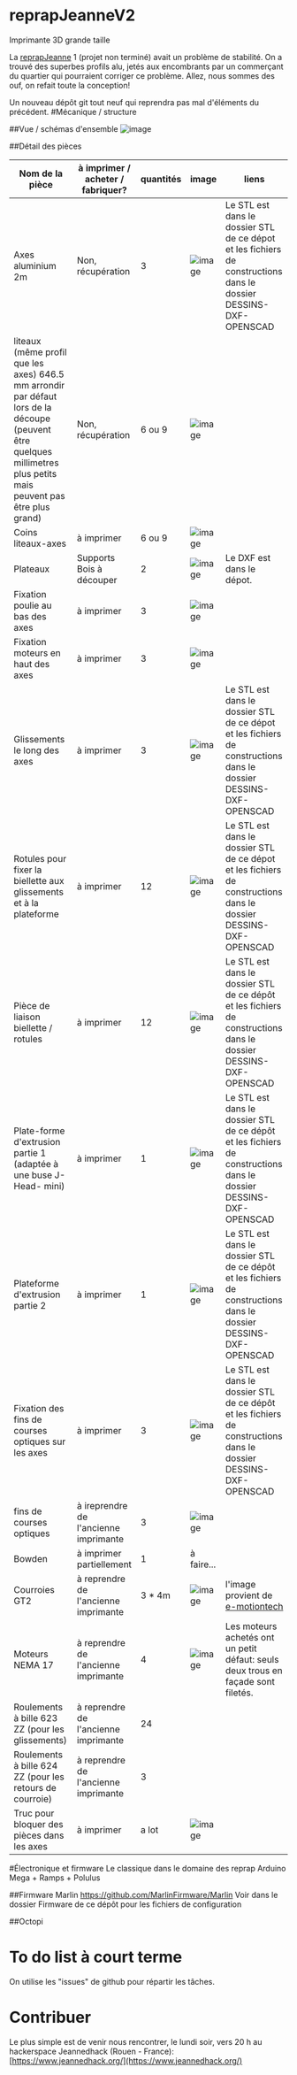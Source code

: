 # reprapJeanneV2
Imprimante 3D grande taille

La [reprapJeanne](https://github.com/jeannedhack/reprapJeanne) 1 (projet non terminé) avait un problème de stabilité. On a trouvé des superbes profils alu, jetés aux encombrants par un commerçant du quartier qui pourraient corriger ce problème. Allez, nous sommes des ouf, on refait toute la conception!

Un nouveau dépôt git tout neuf qui reprendra pas mal d'éléments du précédent.
#Mécanique / structure

##Vue / schémas d'ensemble
![image](https://raw.githubusercontent.com/jeannedhack/reprapJeanneV2/master/img/Rep.svg)




##Détail des pièces

Nom de la pièce | à imprimer / acheter / fabriquer? | quantités | image | liens
-------------|-------------|---------|---------|----------------
Axes aluminium 2m | Non, récupération | 3 | ![image](https://raw.githubusercontent.com/jeannedhack/reprapJeanneV2/master/img/profil-axe200.png) | Le STL est dans le dossier STL de ce dépot et les fichiers de constructions dans le dossier DESSINS-DXF-OPENSCAD
liteaux (même profil que les axes) 646.5 mm arrondir par défaut lors de la découpe (peuvent être quelques millimetres plus petits mais peuvent pas être plus grand) | Non, récupération | 6 ou 9 | ![image](https://raw.githubusercontent.com/jeannedhack/reprapJeanneV2/master/img/profil-axe200.png) |
Coins liteaux-axes | à imprimer | 6 ou 9 | ![image](https://raw.githubusercontent.com/jeannedhack/reprapJeanneV2/master/img/piece_coin.png) | 
Plateaux|Supports Bois à découper |2|![image](https://raw.githubusercontent.com/jeannedhack/reprapJeanneV2/master/img/baseImprimante3d200.png)|Le DXF est dans le dépot.
Fixation poulie au bas des axes| à imprimer | 3| ![image](https://raw.githubusercontent.com/jeannedhack/reprapJeanneV2/master/img/fixation_poulie.png) | 
Fixation moteurs en haut des axes| à imprimer | 3 | ![image](https://raw.githubusercontent.com/jeannedhack/reprapJeanneV2/master/img/fixation_moteur.png) |
Glissements le long des axes | à imprimer | 3 | ![image](https://raw.githubusercontent.com/jeannedhack/reprapJeanneV2/master/img/glissement200.png) |Le STL est dans le dossier STL de ce dépot et les fichiers de constructions dans le dossier DESSINS-DXF-OPENSCAD
Rotules pour fixer la biellette aux glissements et à la plateforme | à imprimer | 12 | ![image](https://raw.githubusercontent.com/jeannedhack/reprapJeanneV2/master/img/rotule3D200.png)|Le STL est dans le dossier STL de ce dépot et les fichiers de constructions dans le dossier DESSINS-DXF-OPENSCAD
Pièce de liaison biellette / rotules| à imprimer | 12 |![image](https://raw.githubusercontent.com/jeannedhack/reprapJeanneV2/master/img/fixation-biellette200.png) | Le STL est dans le dossier STL de ce dépôt et les fichiers de constructions dans le dossier DESSINS-DXF-OPENSCAD
Plate-forme d'extrusion partie 1 (adaptée à une buse J-Head- mini)| à imprimer |1 |![image](https://raw.githubusercontent.com/jeannedhack/reprapJeanneV2/master/img/platform-part1-200.png) | Le STL est dans le dossier STL de ce dépôt et les fichiers de constructions dans le dossier DESSINS-DXF-OPENSCAD
Plateforme d'extrusion partie 2| à imprimer |1 |![image](https://raw.githubusercontent.com/jeannedhack/reprapJeanneV2/master/img/platform-part2-200.png) | Le STL est dans le dossier STL de ce dépôt et les fichiers de constructions dans le dossier DESSINS-DXF-OPENSCAD
Fixation des fins de courses optiques sur les axes| à imprimer |3 |![image](https://raw.githubusercontent.com/jeannedhack/reprapJeanneV2/master/img/fixendstop200.png) | Le STL est dans le dossier STL de ce dépôt et les fichiers de constructions dans le dossier DESSINS-DXF-OPENSCAD
fins de courses optiques| à ireprendre de l'ancienne imprimante |3 |![image](https://raw.githubusercontent.com/jeannedhack/reprapJeanneV2/master/img/end-stop-optique.jpg) |
Bowden|à imprimer partiellement | 1 |à faire... | 
Courroies GT2|à reprendre de l'ancienne imprimante | 3 * 4m |![image](https://raw.githubusercontent.com/jeannedhack/reprapJeanneV2/master/img/courroie.jpg) | l'image provient de [e-motiontech](http://www.reprap-france.com/produit/387-courroie-gt2-au-metre)
Moteurs NEMA 17| à reprendre de l'ancienne imprimante| 4 |![image](https://raw.githubusercontent.com/jeannedhack/reprapJeanneV2/master/img/nema17.jpg) |Les moteurs achetés ont un petit défaut: seuls deux trous en façade sont filetés.
Roulements à bille 623 ZZ (pour les glissements)| à reprendre de l'ancienne imprimante| 24 | | 
Roulements à bille 624 ZZ (pour les retours de courroie)| à reprendre de l'ancienne imprimante| 3 | | 
Truc pour bloquer des pièces dans les axes| à imprimer| a lot |![image](https://raw.githubusercontent.com/jeannedhack/reprapJeanneV2/master/img/ecrous.png) |
#Électronique et firmware
Le classique dans le domaine des reprap Arduino Mega + Ramps + Polulus

##Firmware
Marlin https://github.com/MarlinFirmware/Marlin
Voir dans le dossier Firmware de ce dépôt pour les fichiers de configuration

##Octopi

# To do list à court terme
On utilise les "issues" de github pour répartir les tâches.
 
# Contribuer

Le plus simple est de venir nous rencontrer, le lundi soir, vers 20 h au hackerspace Jeannedhack (Rouen - France):  [https://www.jeannedhack.org/](https://www.jeannedhack.org/)
